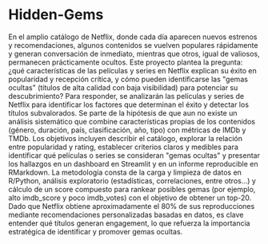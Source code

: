 # Hidden-Gems

En el amplio catálogo de Netflix, donde cada día aparecen nuevos estrenos y recomendaciones, algunos contenidos se vuelven populares rápidamente y generan conversación de inmediato, mientras que otros, igual de valiosos, permanecen prácticamente ocultos. Este proyecto plantea la pregunta: ¿qué características de las películas y series en Netflix explican su éxito en popularidad y recepción crítica, y cómo pueden identificarse las "gemas ocultas" (títulos de alta calidad con baja visibilidad) para potenciar su descubrimiento? Para responder, se analizarán las películas y series de Netflix para identificar los factores que determinan el éxito y detectar los títulos subvalorados. Se parte de la hipótesis de que aun no existe un análisis sistemático que combine características propias de los contenidos (género, duración, país, clasificación, año, tipo) con métricas de IMDb y TMDb. Los objetivos incluyen describir el catálogo, explorar la relación entre popularidad y rating, establecer criterios claros y medibles para identificar qué películas o series se consideran "gemas ocultas" y presentar los hallazgos en un dashboard en Streamlit y en un informe reproducible en RMarkdown. La metodología consta de la carga y limpieza de datos en R/Python, análisis exploratorio (estadísticas, correlaciones, entre otros…) y cálculo de un score compuesto para rankear posibles gemas (por ejemplo, alto imdb_score y poco imdb_votes) con el objetivo de obtener un top-20. Dado que Netflix obtiene aproximadamente el 80% de sus reproducciones mediante recomendaciones personalizadas basadas en datos, es clave entender qué títulos generan engagement, lo que refuerza la importancia estratégica de identificar y promover gemas ocultas.
